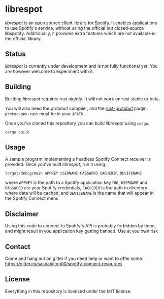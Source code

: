 # librespot
*librespot* is an open source client library for Spotify. It enables
applications to use Spotify's service, without using the official but
closed-source libspotify. Additionally, it provides extra features which are
not available in the official library.

## Status
*librespot* is currently under development and is not fully functional yet. You
are however welcome to experiment with it.

## Building
Building *librespot* requires rust nightly. It will not work on rust stable or
beta.

You will also need the protobuf compiler, and the
[rust-protobuf](https://github.com/stepancheg/rust-protobuf) plugin.
`protoc-gen-rust` must be in your `$PATH`.

Once you've cloned this repository you can build *librespot* using `cargo`.
```shell
cargo build
```

## Usage
A sample program implementing a headless Spotify Connect receiver is provided.
Once you've built *librespot*, run it using :
```shell
target/debug/main APPKEY USERNAME PASSWORD CACHEDIR DEVICENAME
```
where `APPKEY` is the path to a Spotify application key file, `USERNAME` and
`PASSWORD` are your Spotify credentials, `CACHEDIR` is the path to directory
where data will be cached, and `DEVICENAME` is the name that will appear in the
Spotify Connect menu.

## Disclaimer
Using this code to connect to Spotify's API is probably forbidden by them, and
might result in you application key getting banned. Use at you own risk

## Contact
Come and hang out on gitter if you need help or want to offer some.
https://gitter.im/sashahilton00/spotify-connect-resources

## License
Everything in this repository is licensed under the MIT license.

